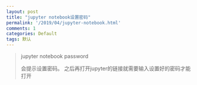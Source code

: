 ```yaml
---
layout: post
title: "jupyter notebook设置密码"
permalink: '/2019/04/jupyter-notebook.html'
comments: 1
categories: Default
tags: 默认
---
```

>  
> jupyter notebook password
> >  
> 会提示设置密码。 之后再打开jupyter的链接就需要输入设置好的密码才能打开
> 
